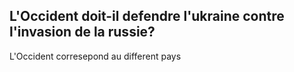 ## L'Occident doit-il defendre l'ukraine contre l'invasion de la russie?

L'Occident corresepond au different pays 